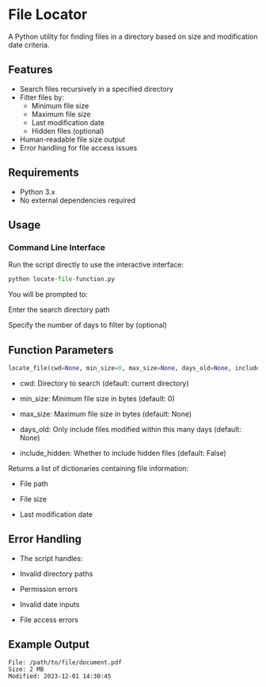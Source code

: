# File Locator

A Python utility for finding files in a directory based on size and modification date criteria.

## Features

- Search files recursively in a specified directory
- Filter files by:
  - Minimum file size
  - Maximum file size
  - Last modification date
  - Hidden files (optional)
- Human-readable file size output
- Error handling for file access issues

## Requirements

- Python 3.x
- No external dependencies required

## Usage

### Command Line Interface

Run the script directly to use the interactive interface:

```python
python locate-file-function.py
```

You will be prompted to:

Enter the search directory path

Specify the number of days to filter by (optional)

## Function Parameters

```python
locate_file(cwd=None, min_size=0, max_size=None, days_old=None, include_hidden=False)
```

- cwd: Directory to search (default: current directory)

- min_size: Minimum file size in bytes (default: 0)

- max_size: Maximum file size in bytes (default: None)

- days_old: Only include files modified within this many days (default: None)

- include_hidden: Whether to include hidden files (default: False)

Returns a list of dictionaries containing file information:

- File path

- File size

- Last modification date

## Error Handling

- The script handles:

- Invalid directory paths

- Permission errors

- Invalid date inputs

- File access errors

## Example Output

```text
File: /path/to/file/document.pdf
Size: 2 MB
Modified: 2023-12-01 14:30:45
```
